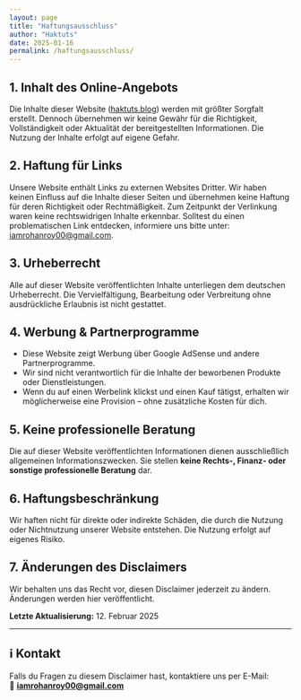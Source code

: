 ```yaml
---
layout: page
title: "Haftungsausschluss"
author: "Haktuts"
date: 2025-01-16
permalink: /haftungsausschluss/
---
```


## 1. Inhalt des Online-Angebots  

Die Inhalte dieser Website ([haktuts.blog](https://www.haktuts.blog)) werden mit größter Sorgfalt erstellt. Dennoch übernehmen wir keine Gewähr für die Richtigkeit, Vollständigkeit oder Aktualität der bereitgestellten Informationen. Die Nutzung der Inhalte erfolgt auf eigene Gefahr.  

## 2. Haftung für Links  

Unsere Website enthält Links zu externen Websites Dritter. Wir haben keinen Einfluss auf die Inhalte dieser Seiten und übernehmen keine Haftung für deren Richtigkeit oder Rechtmäßigkeit. Zum Zeitpunkt der Verlinkung waren keine rechtswidrigen Inhalte erkennbar. Solltest du einen problematischen Link entdecken, informiere uns bitte unter: [iamrohanroy00@gmail.com](mailto:iamrohanroy00@gmail.com).  

## 3. Urheberrecht  

Alle auf dieser Website veröffentlichten Inhalte unterliegen dem deutschen Urheberrecht. Die Vervielfältigung, Bearbeitung oder Verbreitung ohne ausdrückliche Erlaubnis ist nicht gestattet.  

## 4. Werbung & Partnerprogramme  

- Diese Website zeigt Werbung über Google AdSense und andere Partnerprogramme.  
- Wir sind nicht verantwortlich für die Inhalte der beworbenen Produkte oder Dienstleistungen.  
- Wenn du auf einen Werbelink klickst und einen Kauf tätigst, erhalten wir möglicherweise eine Provision – ohne zusätzliche Kosten für dich.  

## 5. Keine professionelle Beratung  

Die auf dieser Website veröffentlichten Informationen dienen ausschließlich allgemeinen Informationszwecken. Sie stellen **keine Rechts-, Finanz- oder sonstige professionelle Beratung** dar.  

## 6. Haftungsbeschränkung  

Wir haften nicht für direkte oder indirekte Schäden, die durch die Nutzung oder Nichtnutzung unserer Website entstehen. Die Nutzung erfolgt auf eigenes Risiko.  

## 7. Änderungen des Disclaimers  

Wir behalten uns das Recht vor, diesen Disclaimer jederzeit zu ändern. Änderungen werden hier veröffentlicht.  

**Letzte Aktualisierung:** 12. Februar 2025  

---

## ℹ️ **Kontakt**  
Falls du Fragen zu diesem Disclaimer hast, kontaktiere uns per E-Mail:  
📩 **[iamrohanroy00@gmail.com](mailto:iamrohanroy00@gmail.com)**
